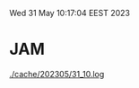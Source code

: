 Wed 31 May 10:17:04 EEST 2023
# JAM
<a href='./cache/202305/31_10.log'>./cache/202305/31_10.log</a>
